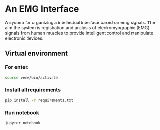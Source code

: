 # An EMG Interface
A system for organizing a intellectual interface based on emg signals. The aim the system is registration and analysis of electromyographic (EMG) signals from human muscles to provide intelligent control and manipulate electronic devices.


## Virtual environment
### For enter:
```bash
source venv/bin/activate
```

### Install all requirements
```bash
pip install -r requirements.txt
```

### Run notebook

```bash
jupyter notebook
```